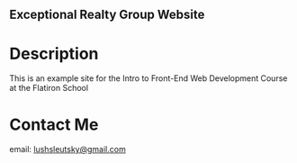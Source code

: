 Exceptional Realty Group Website
---
# Description

This is an example site for the Intro to Front-End Web Development Course at the Flatiron School

# Contact Me

email: lushsleutsky@gmail.com